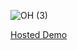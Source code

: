 ![OH (3)](https://user-images.githubusercontent.com/5024456/172774005-9936515d-d028-4de8-8652-e245d3d320f9.png)

[Hosted Demo](https://air-bnbb.netlify.app/)
